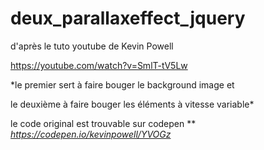 # deux_parallaxeffect_jquery

d'après le tuto youtube de Kevin Powell

https://youtube.com/watch?v=SmlT-tV5Lw


 *le premier sert à faire bouger le background image et

 le deuxième à faire bouger les éléments à vitesse variable*




le code original est trouvable sur codepen **
*https://codepen.io/kevinpowell/YVOGz*